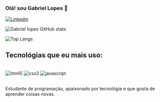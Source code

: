 ### Olá! sou Gabriel Lopes 👋

[![Linkedin](https://img.shields.io/badge/LinkedIn-0077B5?style=for-the-badge&logo=linkedin&logoColor=white)](https://www.linkedin.com/in/gabrielferreeira/)

![Gabriel lopes GitHub stats](https://github-readme-stats.vercel.app/api?username=gabrielferreeira&show_icons=true&theme=dracula)

![Top Langs](https://github-readme-stats.vercel.app/api/top-langs/?username=gabrielferreeira&exclude_repo=github-readme-stats,anuraghazra.github.io&theme=dracula)

## Tecnológias que eu mais uso:

<div style="display: inline_block"><br/>
<img src="https://img.shields.io/badge/HTML5-E34F26?style=for-the-badge&logo=html5&logoColor=white" alt="html5" align="center">
<img src="https://img.shields.io/badge/CSS3-1572B6?style=for-the-badge&logo=css3&logoColor=white" alt="css3" align="center">
<img src="https://img.shields.io/badge/JavaScript-F7DF1E?style=for-the-badge&logo=javascript&logoColor=black" alt="javascript" align="center">
</div><br/>

Estudante de programação, apaixonado por tecnológia e que gosta de aprender coisas novas.
